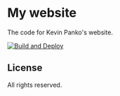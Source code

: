 # My website

The code for Kevin Panko's website.

[![Build and Deploy](https://github.com/kpanko-org/my-website/actions/workflows/deploy-site.yml/badge.svg)](https://github.com/kpanko-org/my-website/actions/workflows/deploy-site.yml)

## License

All rights reserved.

